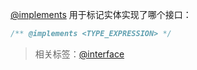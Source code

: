 [@implements](http://usejsdoc.org/tags-implements.html) 用于标记实体实现了哪个接口：

```js
/** @implements <TYPE_EXPRESSION> */
```

> 相关标签：[@interface](http://usejsdoc.org/tags-interface.html)
